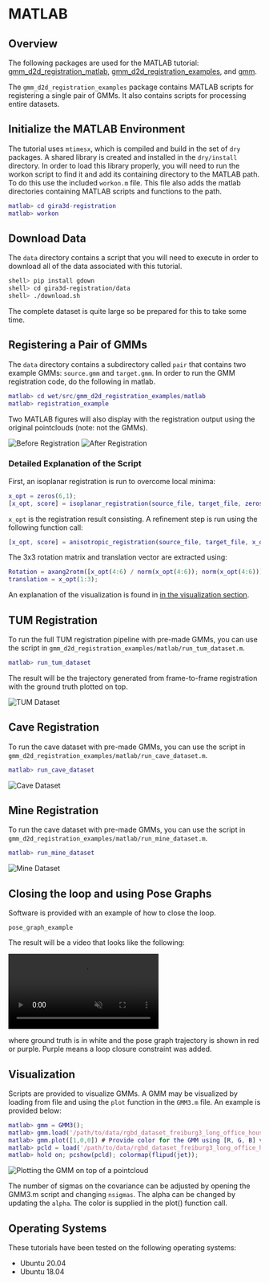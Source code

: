 # MATLAB

## Overview
The following packages are used for the MATLAB tutorial:
[gmm_d2d_registration_matlab](TODO),
[gmm_d2d_registration_examples](TODO), and [gmm](TODO).

The `gmm_d2d_registration_examples` package contains MATLAB scripts
for registering a single pair of GMMs.  It also contains scripts for
processing entire datasets.

## Initialize the MATLAB Environment
The tutorial uses `mtimesx`, which is compiled and build in the set of
`dry` packages. A shared library is created and installed in the
`dry/install` directory. In order to load this library properly, you
will need to run the workon script to find it and add its containing
directory to the MATLAB path.  To do this use the included `workon.m`
file. This file also adds the matlab directories containing MATLAB
scripts and functions to the path.

```matlab
matlab> cd gira3d-registration
matlab> workon
```

## Download Data
The `data` directory contains a script that you will need to execute
in order to download all of the data associated with this tutorial.

```bash
shell> pip install gdown 
shell> cd gira3d-registration/data
shell> ./download.sh
```

The complete dataset is quite large so be prepared for this to take
some time.

## Registering a Pair of GMMs
The `data` directory contains a subdirectory called `pair` that
contains two example GMMs: `source.gmm` and `target.gmm`. In order to
run the GMM registration code, do the following in matlab.

```matlab
matlab> cd wet/src/gmm_d2d_registration_examples/matlab
matlab> registration_example
```

Two MATLAB figures will also display with the registration
output using the original pointclouds (note: not the GMMs).

![Before Registration](images/fig1.png)
![After Registration](images/fig2.png)

### Detailed Explanation of the Script
First, an isoplanar registration is run to overcome local minima:
```matlab
x_opt = zeros(6,1);
[x_opt, score] = isoplanar_registration(source_file, target_file, zeros(6,1));
```
`x_opt` is the registration result consisting.
A refinement step is run using the following function call:
```matlab
[x_opt, score] = anisotropic_registration(source_file, target_file, x_opt);
```
The 3x3 rotation matrix and translation vector are extracted using:
```matlab
Rotation = axang2rotm([x_opt(4:6) / norm(x_opt(4:6)); norm(x_opt(4:6))]');
translation = x_opt(1:3);
```
An explanation of the visualization is found in [in the visualization section](#visualization).

## TUM Registration
To run the full TUM registration pipeline with pre-made GMMs, you can
use the script in `gmm_d2d_registration_examples/matlab/run_tum_dataset.m`.
```matlab
matlab> run_tum_dataset
```
The result will be the trajectory generated from frame-to-frame
registration with the ground truth plotted on top.

![TUM Dataset](images/fig4.png)

## Cave Registration
To run the cave dataset with pre-made GMMs, you can use the script in
`gmm_d2d_registration_examples/matlab/run_cave_dataset.m`.
```matlab
matlab> run_cave_dataset
```

![Cave Dataset](images/fig5.png)

## Mine Registration
To run the cave dataset with pre-made GMMs, you can use the script in
`gmm_d2d_registration_examples/matlab/run_mine_dataset.m`.
```matlab
matlab> run_mine_dataset
```

![Mine Dataset](images/fig6.png)

## Closing the loop and using Pose Graphs
Software is provided with an example of how to close the loop.
```
pose_graph_example
```
The result will be a video that looks like the following:

<video playsinline autoplay muted loop>
  <source src="../movies/pose_graph_matlab.mp4" type="video/mp4">
</video>

where ground truth is in white and the pose graph trajectory is shown
in red or purple. Purple means a loop closure constraint was added.

## Visualization
Scripts are provided to visualize GMMs. A GMM may be visualized by loading from
file and using the `plot` function in the `GMM3.m` file. An example is
provided below:

```matlab
matlab> gmm = GMM3();
matlab> gmm.load('/path/to/data/rgbd_dataset_freiburg3_long_office_household/100_components/1200.gmm');
matlab> gmm.plot([1,0,0]) # Provide color for the GMM using [R, G, B] values between 0 and 1
matlab> pcld = load('/path/to/data/rgbd_dataset_freiburg3_long_office_household/pointclouds/1200.txt');
matlab> hold on; pcshow(pcld); colormap(flipud(jet));
```
![Plotting the GMM on top of a pointcloud](images/fig3.png)

The number of sigmas on the covariance can be adjusted by opening the
GMM3.m script and changing `nsigmas`. The alpha can be changed by
updating the `alpha`. The color is supplied in the plot() function
call.

## Operating Systems
These tutorials have been tested on the following operating systems:

* Ubuntu 20.04
* Ubuntu 18.04
